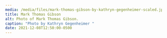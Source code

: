```yaml
---
media: /media/files/mark-thomas-gibson-by-kathryn-gegenheimer-scaled.jpeg
title: Mark Thomas Gibson
alt: Photo of Mark Thomas Gibson.
caption: "Photo by Kathryn Gegenheimer "
date: 2021-12-08T12:50:00-0500
---
```

